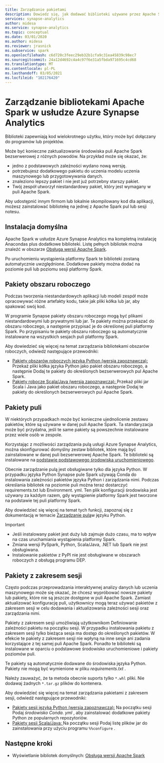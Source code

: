 ```yaml
---
title: Zarządzanie pakietami
description: Dowiedz się, jak dodawać biblioteki używane przez Apache Spark w usłudze Azure Synapse Analytics i zarządzać nimi.
services: synapse-analytics
author: midesa
ms.service: synapse-analytics
ms.topic: conceptual
ms.date: 03/01/2020
ms.author: midesa
ms.reviewer: jrasnick
ms.subservice: spark
ms.openlocfilehash: c6d720c3feec29eb32b1cfa9c31ea45839c98ec7
ms.sourcegitcommit: 24a12d4692c4a4c97f6e31a5fbda971695c4cd68
ms.translationtype: MT
ms.contentlocale: pl-PL
ms.lasthandoff: 03/05/2021
ms.locfileid: "102176420"
---
```

# <a name="manage-libraries-for-apache-spark-in-azure-synapse-analytics"></a>Zarządzanie bibliotekami Apache Spark w usłudze Azure Synapse Analytics
Biblioteki zapewniają kod wielokrotnego użytku, który może być dołączany do programów lub projektów. 

Może być konieczne zaktualizowanie środowiska puli Apache Spark bezserwerowej z różnych powodów. Na przykład może się okazać, że:
- jedno z podstawowych zależności wydano nową wersję.
- potrzebujesz dodatkowego pakietu do uczenia modelu uczenia maszynowego lub przygotowywania danych.
- znaleziono lepszy pakiet i nie jest już potrzebny starszy pakiet.
- Twój zespół utworzył niestandardowy pakiet, który jest wymagany w puli Apache Spark.

Aby udostępnić innym firmom lub lokalnie skompilowany kod dla aplikacji, możesz zainstalować bibliotekę na jednej z Apache Spark pul lub sesji notesu.
  
## <a name="default-installation"></a>Instalacja domyślna
Apache Spark w usłudze Azure Synapse Analytics ma kompletną instalację Anacondas plus dodatkowe biblioteki. Listę pełnych bibliotek można znaleźć w obszarze [Obsługa wersji Apache Spark](apache-spark-version-support.md). 

Po uruchomieniu wystąpienia platformy Spark te biblioteki zostaną automatycznie uwzględnione. Dodatkowe pakiety można dodać na poziomie puli lub poziomu sesji platformy Spark.

## <a name="workspace-packages"></a>Pakiety obszaru roboczego
Podczas tworzenia niestandardowych aplikacji lub modeli zespół może opracowywać różne artefakty kodu, takie jak pliki kółka lub jar, aby spakować swój kod. 

W programie Synapse pakiety obszaru roboczego mogą być plikami niestandardowymi lub prywatnymi lub jar. Te pakiety można przekazać do obszaru roboczego, a następnie przypisać je do określonej puli platformy Spark. Po przypisaniu te pakiety obszaru roboczego są automatycznie instalowane na wszystkich sesjach puli platformy Spark.

Aby dowiedzieć się więcej na temat zarządzania bibliotekami obszarów roboczych, odwiedź następujące przewodniki:

- [Pakiety obszarów roboczych języka Python (wersja zapoznawcza): ](./apache-spark-manage-python-packages.md#install-wheel-files) Przekaż pliki kółka języka Python jako pakiet obszaru roboczego, a następnie Dodaj te pakiety do określonych bezserwerowych pul Apache Spark.
- [Pakiety robocze Scala/Java (wersja zapoznawcza): ](./apache-spark-manage-scala-packages.md#workspace-packages) Przekaż pliki jar Scala i Java jako pakiet obszaru roboczego, a następnie Dodaj te pakiety do określonych bezserwerowych pul Apache Spark.

## <a name="pool-packages"></a>Pakiety puli
W niektórych przypadkach może być konieczne ujednolicenie zestawu pakietów, które są używane w danej puli Apache Spark. Ta standaryzacja może być przydatna, jeśli te same pakiety są powszechnie instalowane przez wiele osób w zespole. 

Korzystając z możliwości zarządzania pulą usługi Azure Synapse Analytics, można skonfigurować domyślny zestaw bibliotek, które mają być zainstalowane w danej puli bezserwerowej Apache Spark. Te biblioteki są instalowane na [podstawie podstawowego środowiska uruchomieniowego](./apache-spark-version-support.md). 

Obecnie zarządzanie pulą jest obsługiwane tylko dla języka Python. W przypadku języka Python Synapse pule Spark używają Conda do instalowania zależności pakietów języka Python i zarządzania nimi. Podczas określania bibliotek na poziomie puli można teraz dostarczyć requirements.txt lub Environment. yml. Ten plik konfiguracji środowiska jest używany za każdym razem, gdy wystąpienie platformy Spark jest tworzone na podstawie tej puli platformy Spark. 

Aby dowiedzieć się więcej na temat tych funkcji, zapoznaj się z dokumentacją w temacie [Zarządzanie pulą](./apache-spark-manage-python-packages.md#pool-libraries)w języku Python.

> [!IMPORTANT]
> - Jeśli instalowany pakiet jest duży lub zajmuje dużo czasu, ma to wpływ na czas uruchamiania wystąpienia platformy Spark.
> - Zmiana wersji PySpark, Python, Scala/Java, .NET lub Spark nie jest obsługiwana.
> - Instalowanie pakietów z PyPI nie jest obsługiwane w obszarach roboczych z obsługą programu DEP.

## <a name="session-scoped-packages"></a>Pakiety z zakresem sesji
Często podczas przeprowadzania interaktywnej analizy danych lub uczenia maszynowego może się okazać, że chcesz wypróbować nowsze pakiety lub pakiety, które nie są jeszcze dostępne w puli Apache Spark. Zamiast aktualizować konfigurację puli, użytkownicy mogą teraz używać pakietów z zakresem sesji w celu dodawania i aktualizowania zależności sesji oraz zarządzania nimi.

Pakiety z zakresem sesji umożliwiają użytkownikom Definiowanie zależności pakietu na początku sesji. W przypadku instalowania pakietu z zakresem sesji tylko bieżąca sesja ma dostęp do określonych pakietów. W efekcie te pakiety z zakresem sesji nie wpłyną na inne sesje ani zadania korzystające z tej samej puli Apache Spark. Ponadto te biblioteki są instalowane w oparciu o podstawowe środowisko uruchomieniowe i pakiety poziomów puli. 

Te pakiety są automatycznie dodawane do środowiska języka Python. Pakiety nie mogą być wymienione w pliku *requirements.txt* .

Należy zauważyć, że ta metoda obecnie suports tylko `*.whl` pliki. Nie dodawaj żadnych `*.tar.gz` plików do kontenera.

Aby dowiedzieć się więcej na temat zarządzania pakietami z zakresem sesji, odwiedź następujące przewodniki:

- [Pakiety sesji języka Python (wersja zapoznawcza):](./apache-spark-manage-python-packages.md) Na początku sesji Podaj *środowisko Conda. yml* , aby zainstalować dodatkowe pakiety Python ze popularnych repozytoriów. 
- [Pakiety sesji Scala/Java: ](./apache-spark-manage-scala-packages.md) Na początku sesji Podaj listę plików jar do zainstalowania przy użyciu programu `%%configure` .

## <a name="next-steps"></a>Następne kroki
- Wyświetlanie bibliotek domyślnych: [Obsługa wersji Apache Spark](apache-spark-version-support.md)
